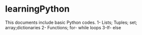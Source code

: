 # learningPython
This documents include basic Python codes. 
1- Lists; Tuples; set; array;dictionaries
2- Functions; for- while loops
3-If- else
